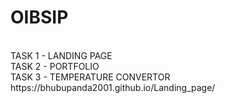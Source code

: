 # OIBSIP
<br>
TASK 1 - LANDING PAGE
<br>
TASK 2 - PORTFOLIO
<br>
TASK 3 - TEMPERATURE CONVERTOR
<br>
https://bhubupanda2001.github.io/Landing_page/
